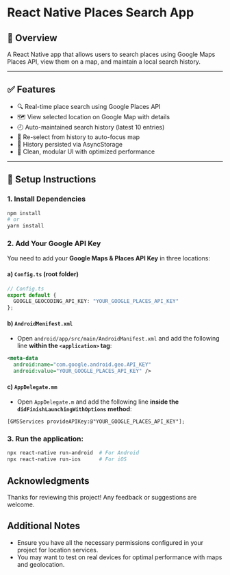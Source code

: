# React Native Places Search App

## 📌 Overview
A React Native app that allows users to search places using Google Maps Places API, view them on a map, and maintain a local search history.

---

## ✅ Features

- 🔍 Real-time place search using Google Places API
- 🗺️ View selected location on Google Map with details
- 🕘 Auto-maintained search history (latest 10 entries)
- 📂 Re-select from history to auto-focus map
- 💾 History persisted via AsyncStorage
- 🧼 Clean, modular UI with optimized performance

---

## 🔧 Setup Instructions

### 1. Install Dependencies
```bash
npm install
# or
yarn install
```
### 2. Add Your Google API Key

You need to add your **Google Maps & Places API Key** in three locations:

#### a) `Config.ts` (root folder)
```ts
// Config.ts
export default {
  GOOGLE_GEOCODING_API_KEY: "YOUR_GOOGLE_PLACES_API_KEY"
};
```

#### b) `AndroidMenifest.xml`
- Open `android/app/src/main/AndroidManifest.xml` and add the following line **within the `<application>` tag**:

```xml
<meta-data
  android:name="com.google.android.geo.API_KEY"
  android:value="YOUR_GOOGLE_PLACES_API_KEY" />
```

#### c) `AppDelegate.mm`
- Open `AppDelegate.m` and add the following line **inside the `didFinishLaunchingWithOptions` method**:

```objc
[GMSServices provideAPIKey:@"YOUR_GOOGLE_PLACES_API_KEY"];
```

### 3. **Run the application**:
   ```bash
   npx react-native run-android  # For Android
   npx react-native run-ios      # For iOS
   ```

## Acknowledgments
Thanks for reviewing this project! Any feedback or suggestions are welcome.

## Additional Notes
- Ensure you have all the necessary permissions configured in your project for location services.
- You may want to test on real devices for optimal performance with maps and geolocation.

